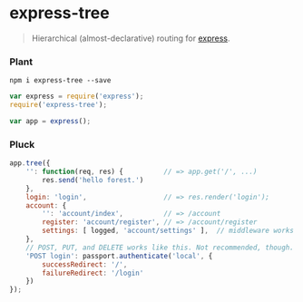express-tree
============

> Hierarchical (almost-declarative) routing for [express](http://expressjs.com).

### Plant
`npm i express-tree --save`
```js
var express = require('express');
require('express-tree');

var app = express();
```

### Pluck
```js
app.tree({
    '': function(req, res) {          // => app.get('/', ...)
        res.send('hello forest.')
    },
    login: 'login',                   // => res.render('login');
    account: {
        '': 'account/index',          // => /account
        register: 'account/register', // => /account/register
        settings: [ logged, 'account/settings' ],  // middleware works too!
    },
    // POST, PUT, and DELETE works like this. Not recommended, though.
    'POST login': passport.authenticate('local', { 
        successRedirect: '/',
        failureRedirect: '/login'
    })
});
```
